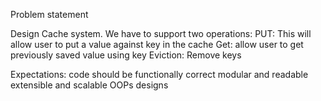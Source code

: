 Problem statement

Design Cache system. We have to support two operations:
    PUT: This will allow user to put a value against key in the cache
    Get: allow user to get previously saved value using key
    Eviction: Remove keys

Expectations:
    code should be functionally correct
    modular and readable
    extensible and scalable
    OOPs designs